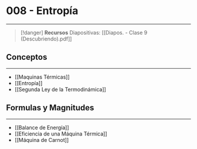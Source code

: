 # 008 - Entropía
***
> [!danger]  **Recursos**
> Diapositivas: [[Diapos. - Clase 9 (Descubriendo).pdf]]
## Conceptos
***
- [[Maquinas Térmicas]]
- [[Entropía]]
- [[Segunda Ley de la Termodinámica]]
## Formulas y Magnitudes
***
- [[Balance de Energía]]
- [[Eficiencia de una Máquina Térmica]]
- [[Máquina de Carnot]]
